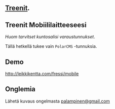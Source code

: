 ## [Treenit](http://treenit.99k.org).

## Treenit Mobiililaitteeseesi

*Huom tarvitset kuntosalisi varaustunnukset*. 

Tällä hetkellä tukee vain `PolarCMS` -tunnuksia.

## Demo
http://leikkikentta.com/fressi/mobile

## Onglemia
Lähetä kuvaus ongelmasta palampinen@gmail.com